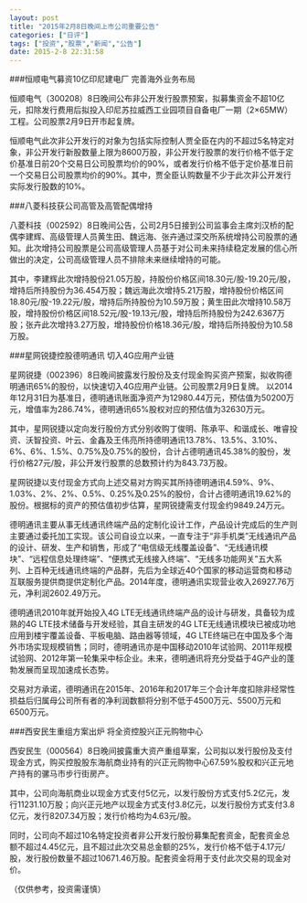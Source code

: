 ```yaml
---
layout: post
title: "2015年2月8日晚间上市公司重要公告"
categories: ["日评"]
tags: ["投资","股票","新闻","公告"]
date: 2015-2-8 22:31:58
---
```

###恒顺电气募资10亿印尼建电厂 完善海外业务布局

恒顺电气（300208）8日晚间公布非公开发行股票预案，拟募集资金不超10亿元，扣除发行费用后拟投入印尼苏拉威西工业园项目自备电厂一期（2×65MW）工程。公司股票2月9日开市起复牌。

恒顺电气此次非公开发行的对象为包括实际控制人贾全臣在内的不超过5名特定对象，非公开发行新股数量上限为8600万股，非公开发行股票的发行价格不低于定价基准日前20个交易日公司股票均价的90%，或者发行价格不低于定价基准日前一个交易日公司股票均价的90%。其中，贾全臣认购数量不少于此次非公开发行实际发行股数的10%。

###八菱科技获公司高管及高管配偶增持

八菱科技（002592）8日晚间公告，公司2月5日接到公司监事会主席刘汉桥的配偶李建辉、高级管理人员黄生田、魏远海、张卉通过深交所系统增持公司股票的通知。此次增持公司股票是公司高级管理人员基于对公司未来持续稳定发展的信心所做出的决定，公司高级管理人员不排除未来继续增持的可能。

其中，李建辉此次增持股份21.05万股，持股份价格区间18.30元/股-19.20元/股，增持后所持股份为36.454万股；魏远海此次增持5.21万股，增持股份价格区间18.80元/股-19.22元/股，增持后所持股份为10.59万股；黄生田此次增持10.58万股，增持股份价格区间18.52元/股-19.13元/股，增持后所持股份为242.6367万股；张卉此次增持3.27万股，增持股份价格18.36元/股，增持后所持股份为10.58万股。

###星网锐捷控股德明通讯 切入4G应用产业链

星网锐捷（002396）8日晚间披露发行股份及支付现金购买资产预案，拟收购德明通讯65%的股份，以快速切入4G应用产业链。公司股票2月9日复牌。
以2014年12月31日为基准日，德明通讯账面净资产为12980.44万元，预估值为50200万元，增值率为286.74%，德明通讯65%股权对应的预估值为32630万元。

其中，星网锐捷以定向发行股份方式分别收购丁俊明、陈承平、和谐成长、唯睿投资、沃智投资、叶云、金鑫及王伟亮所持德明通讯13.78%、13.5%、3.10%、6%、6%、1.5%、0.75%及0.75%的股份，合计占德明通讯45.38%的股份，发行价格27元/股，非公开发行股票的总数预计约为843.73万股。

星网锐捷以支付现金方式向上述交易对方购买其所持德明通讯4.59%、9%、1.03%、2%、2%、0.5%、0.25%及0.25%的股份，合计占德明通讯19.62%的股份。根据标的资产的预估值初步估算，星网锐捷需支付现金约9849.24万元。

德明通讯主要从事无线通讯终端产品的定制化设计工作，产品设计完成后的生产则主要通过委托加工实现。该公司自设立以来，一直专注于“非手机类”无线通讯产品的设计、研发、生产和销售，形成了“电信级无线覆盖设备”、“无线通讯模块”、“远程信息处理终端”、“便携式无线接入终端”、“无线多功能网关”五大系列、上百种无线通讯终端的产品群，先后为全球近40个国家的移动运营商和移动互联服务提供商提供定制化产品。2014年度，德明通讯实现营业收入26927.76万元，净利润2602.49万元。

德明通讯2010年就开始投入4G LTE无线通讯终端产品的设计与研发，具备较为成熟的4G LTE技术储备与开发经验，其自主研发的4G LTE无线通讯模块已被成功地应用到楼宇覆盖设备、平板电脑、路由器等领域，4G LTE终端已在中国及多个海外市场实现规模销售；同时，德明通讯亦是中国移动2010年试验网、2011年规模试验网、2012年第一轮集采中标企业。未来，德明通讯将充分受益于4G产业的蓬勃发展而呈现加速成长态势。

交易对方承诺，德明通讯在2015年、2016年和2017年三个会计年度扣除非经常性损益后归属母公司所有者的净利润数额将分别不低于4500万元、5500万元和6500万元。

###西安民生重组方案出炉 将全资控股兴正元购物中心

西安民生（000564）8日晚间披露重大资产重组草案，公司拟以发行股份及支付现金方式，购买控股股东海航商业持有的兴正元购物中心67.59%股权和兴正元地产持有的骡马市步行街房产。

其中，公司向海航商业以现金方式支付5亿元，以发行股份方式支付5.2亿元，发行11231.10万股；向兴正元地产以现金方式支付3.8亿元，以发行股份方式支付3.8亿元，发行8207.34万股；发行价格均为4.63元/股。

同时，公司向不超过10名特定投资者非公开发行股份募集配套资金，配套资金总额不超过4.45亿元，且不超过此次交易总金额的25%，发行价格不低于4.17元/股，发行股份数量不超过10671.46万股。配套资金将用于支付此次交易的现金对价。

（仅供参考，投资需谨慎）
